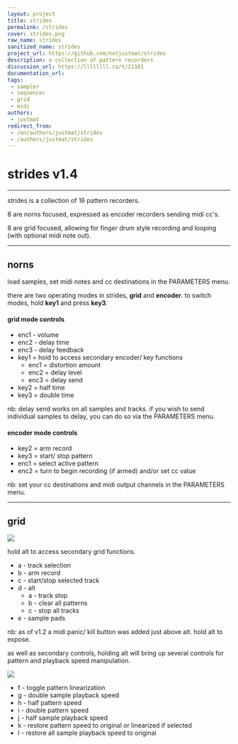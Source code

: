 ```yaml
---
layout: project
title: strides
permalink: /strides
cover: strides.png
raw_name: strides
sanitized_name: strides
project_url: https://github.com/notjustmat/strides
description: a collection of pattern recorders
discussion_url: https://llllllll.co/t/21101
documentation_url: 
tags:
 - sampler
 - sequencer
 - grid
 - midi
authors:
 - justmat
redirect_from:
 - /en/authors/justmat/strides
 - /authors/justmat/strides
---
```



# strides v1.4

---

strides is a collection of 16 pattern recorders.

8 are norns focused, expressed as encoder recorders sending midi cc's.

8 are grid focused, allowing for finger drum style recording and looping (with optional midi note out).

---

## norns

load samples, set midi notes and cc destinations in the PARAMETERS menu.


there are two operating modes in strides, **grid** and **encoder**.
to switch modes, hold **key1** and press **key3**.


#### grid mode controls

- enc1 - volume
- enc2 - delay time
- enc3 - delay feedback
- key1 = hold to access secondary encoder/ key functions
	* enc1 = distortion amount
	* enc2 = delay level
	* enc3 = delay send
- key2 = half time
- key3 = double time

nb: delay send works on all samples and tracks. if you wish to send individual samples to delay, you can do so via the PARAMETERS menu.

#### encoder mode controls

- key2 = arm record
- key3 = start/ stop pattern
- enc1 = select active pattern
- enc2 = turn to begin recording (if armed) and/or set cc value

nb: set your cc destinations and midi output channels in the PARAMETERS menu.

---

## grid

![](https://raw.githubusercontent.com/notjustmat/strides/HEAD/assets/strides-grid1.png)

hold alt to access secondary grid functions.

- a - track selection
- b - arm record
- c - start/stop selected track
- d - alt
	* a - track stop
	* b - clear all patterns
	* c - stop all tracks
- e - sample pads



nb: as of v1.2 a midi panic/ kill button was added just above alt. hold alt to expose.

as well as secondary controls, holding alt will bring up several controls for pattern and playback speed manipulation.

![](https://raw.githubusercontent.com/notjustmat/strides/HEAD/assets/strides-grid2.png)

- f - toggle pattern linearization
- g - double sample playback speed
- h - half pattern speed
- i - double pattern speed
- j - half sample playback speed
- k - restore pattern speed to original or linearized if selected
- l - restore all sample playback speed to original
